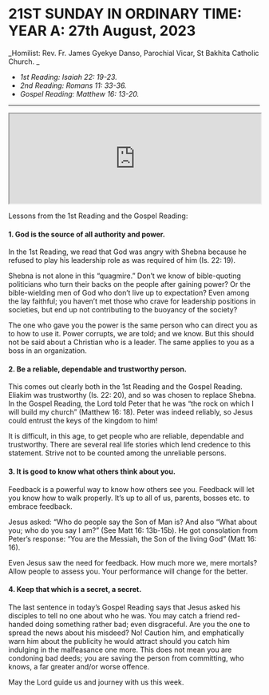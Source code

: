 # 21ST SUNDAY IN ORDINARY TIME: YEAR A: 27th August, 2023
_Homilist: Rev. Fr. James Gyekye Danso, Parochial Vicar, St Bakhita Catholic Church. _

- _1st Reading: Isaiah 22: 19-23._
- _2nd Reading: Romans 11: 33-36._
- _Gospel Reading: Matthew 16: 13-20._

---

<iframe src="https://podcasters.spotify.com/pod/show/sbcclashibi/embed/episodes/Sermons-at-Bakhita-21st-Sunday-in-Ordinary-Time-Year-A---Rev-Fr-James-Danso-e28itlf" height="180px" width="100% frameborder="0" scrolling="no"></iframe>

Lessons from the 1st Reading and the Gospel Reading:

#### 1. God is the source of all authority and power.
 In the 1st Reading, we read that God was angry with Shebna because he refused to play his leadership role as was required of him (Is. 22: 19).

Shebna is not alone in this “quagmire.” Don’t we know of bible-quoting politicians who turn their backs on the people after gaining power? Or the bible-wielding men of God who don’t live up to expectation? Even among the lay faithful; you haven’t met those who crave for leadership positions in societies, but end up not contributing to the buoyancy of the society?

The one who gave you the power is the same person who can direct you as to how to use it. Power corrupts, we are told; and we know. But this should not be said about a Christian who is a leader. The same applies to you as a boss in an organization. 

#### 2. Be a reliable, dependable and trustworthy person. 
This comes out clearly both in the 1st Reading and the Gospel Reading. Eliakim was trustworthy (Is. 22: 20), and so was chosen to replace Shebna. In the Gospel Reading, the Lord told Peter that he was “the rock on which I will build my church” (Matthew 16: 18). Peter was indeed reliably, so Jesus could entrust the keys of the kingdom to him!

It is difficult, in this age, to get people who are reliable, dependable and trustworthy. There are several real life stories which lend credence to this statement. Strive not to be counted among the unreliable persons.

#### 3. It is good to know what others think about you.
Feedback is a powerful way to know how others see you. Feedback will let you know how to walk properly. It’s up to all of us, parents, bosses etc. to embrace feedback.

Jesus asked: “Who do people say the Son of Man is? And also “What about you; who do you say I am?” (See Matt 16: 13b-15b). He got consolation from Peter’s response: “You are the Messiah, the Son of the living God” (Matt 16: 16).

Even Jesus saw the need for feedback. How much more we, mere mortals? Allow people to assess you. Your performance will change for the better.

#### 4. Keep that which is a secret, a secret. 
The last sentence in today’s Gospel Reading says that Jesus asked his disciples to tell no one about who he was. You may catch a friend red-handed doing something rather bad; even disgraceful. Are you the one to spread the news about his misdeed? No! Caution him, and emphatically warn him about the publicity he would attract should you catch him indulging in the malfeasance one more. This does not mean you are condoning bad deeds; you are saving the person from committing, who knows, a far greater and/or worse offence.

May the Lord guide us and journey with us this week.